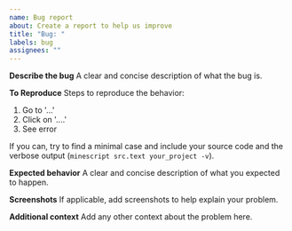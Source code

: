 ```yaml
---
name: Bug report
about: Create a report to help us improve
title: "Bug: "
labels: bug
assignees: ""
---
```


**Describe the bug**
A clear and concise description of what the bug is.

**To Reproduce**
Steps to reproduce the behavior:

1. Go to '...'
2. Click on '....'
3. See error

If you can, try to find a minimal case and include your source code and the verbose output (`minescript src.text your_project -v`).

**Expected behavior**
A clear and concise description of what you expected to happen.

**Screenshots**
If applicable, add screenshots to help explain your problem.

**Additional context**
Add any other context about the problem here.
